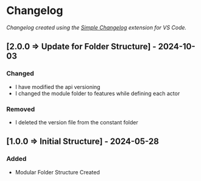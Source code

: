 # Changelog

*Changelog created using the [Simple Changelog](https://marketplace.visualstudio.com/items?itemName=tobiaswaelde.vscode-simple-changelog) extension for VS Code.*

## [2.0.0 => Update for Folder Structure] - 2024-10-03
### Changed
- I have modified the api versioning
- I changed the module folder to features while defining each actor

### Removed
- I deleted the version file from the constant folder


## [1.0.0 => Initial Structure] - 2024-05-28
### Added
- Modular Folder Structure Created